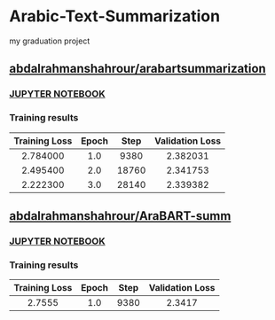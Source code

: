 # Arabic-Text-Summarization
my graduation project

## [abdalrahmanshahrour/arabartsummarization](https://huggingface.co/abdalrahmanshahrour/arabartsummarization)
### [JUPYTER NOTEBOOK](https://github.com/AbdelrahmanShahrour/Arabic-Text-Summarization/blob/main/3Arabic_Text_Summarization_with_transformer.ipynb)
### Training results

| Training Loss | Epoch | Step | Validation Loss |
|:-------------:|:-----:|:----:|:---------------:|
| 2.784000	        | 1.0   | 9380 | 2.382031          |
| 2.495400        | 2.0   | 18760 | 2.341753          |
| 2.222300	        | 3.0   | 28140 | 2.339382          |

## [abdalrahmanshahrour/AraBART-summ](https://huggingface.co/abdalrahmanshahrour/AraBART-summ)
### [JUPYTER NOTEBOOK](https://github.com/AbdelrahmanShahrour/Arabic-Text-Summarization/blob/main/2Arabic%20Text%20Summarization%20with%20transformer.ipynb)
### Training results

| Training Loss | Epoch | Step | Validation Loss |
|:-------------:|:-----:|:----:|:---------------:|
| 2.7555        | 1.0   | 9380 | 2.3417          |
